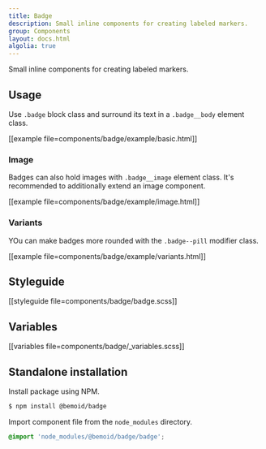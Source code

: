 ```yaml
---
title: Badge
description: Small inline components for creating labeled markers.
group: Components
layout: docs.html
algolia: true
---
```


Small inline components for creating labeled markers.

## Usage

Use `.badge` block class and surround its text in a `.badge__body` element class.

[[example file=components/badge/example/basic.html]]

### Image

Badges can also hold images with `.badge__image` element class. It's recommended to additionally extend an image component.

[[example file=components/badge/example/image.html]]

### Variants

YOu can make badges more rounded with the `.badge--pill` modifier class.

[[example file=components/badge/example/variants.html]]

## Styleguide

[[styleguide file=components/badge/badge.scss]]

## Variables

[[variables file=components/badge/_variables.scss]]

## Standalone installation

Install package using NPM.

```bash
$ npm install @bemoid/badge
```

Import component file from the `node_modules` directory.

```scss
@import 'node_modules/@bemoid/badge/badge';
```
